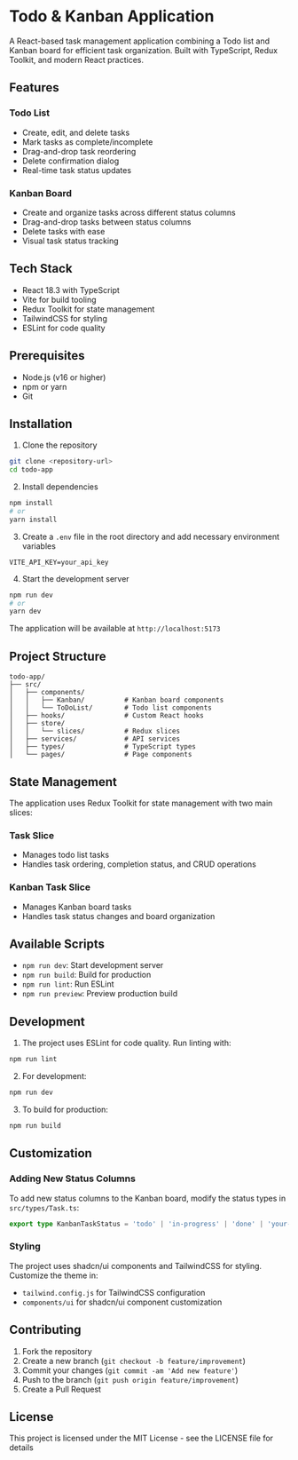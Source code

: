 # Todo & Kanban Application

A React-based task management application combining a Todo list and Kanban board for efficient task organization. Built with TypeScript, Redux Toolkit, and modern React practices.

## Features

### Todo List
- Create, edit, and delete tasks
- Mark tasks as complete/incomplete
- Drag-and-drop task reordering
- Delete confirmation dialog
- Real-time task status updates

### Kanban Board
- Create and organize tasks across different status columns
- Drag-and-drop tasks between status columns
- Delete tasks with ease
- Visual task status tracking

## Tech Stack

- React 18.3 with TypeScript
- Vite for build tooling
- Redux Toolkit for state management
- TailwindCSS for styling
- ESLint for code quality

## Prerequisites

- Node.js (v16 or higher)
- npm or yarn
- Git

## Installation

1. Clone the repository
```bash
git clone <repository-url>
cd todo-app
```

2. Install dependencies
```bash
npm install
# or
yarn install
```

3. Create a `.env` file in the root directory and add necessary environment variables
```env
VITE_API_KEY=your_api_key
```

4. Start the development server
```bash
npm run dev
# or
yarn dev
```

The application will be available at `http://localhost:5173`

## Project Structure

```
todo-app/
├── src/
│   ├── components/
│   │   ├── Kanban/          # Kanban board components
│   │   └── ToDoList/        # Todo list components
│   ├── hooks/               # Custom React hooks
│   ├── store/              
│   │   └── slices/          # Redux slices
│   ├── services/            # API services
│   ├── types/               # TypeScript types
│   └── pages/               # Page components
```

## State Management

The application uses Redux Toolkit for state management with two main slices:

### Task Slice
- Manages todo list tasks
- Handles task ordering, completion status, and CRUD operations

### Kanban Task Slice
- Manages Kanban board tasks
- Handles task status changes and board organization

## Available Scripts

- `npm run dev`: Start development server
- `npm run build`: Build for production
- `npm run lint`: Run ESLint
- `npm run preview`: Preview production build

## Development

1. The project uses ESLint for code quality. Run linting with:
```bash
npm run lint
```

2. For development:
```bash
npm run dev
```

3. To build for production:
```bash
npm run build
```

## Customization

### Adding New Status Columns
To add new status columns to the Kanban board, modify the status types in `src/types/Task.ts`:

```typescript
export type KanbanTaskStatus = 'todo' | 'in-progress' | 'done' | 'your-new-status';
```

### Styling
The project uses shadcn/ui components and TailwindCSS for styling. Customize the theme in:
- `tailwind.config.js` for TailwindCSS configuration
- `components/ui` for shadcn/ui component customization

## Contributing

1. Fork the repository
2. Create a new branch (`git checkout -b feature/improvement`)
3. Commit your changes (`git commit -am 'Add new feature'`)
4. Push to the branch (`git push origin feature/improvement`)
5. Create a Pull Request

## License

This project is licensed under the MIT License - see the LICENSE file for details